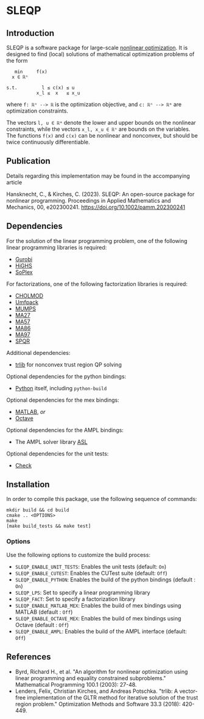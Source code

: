 # SLEQP

## Introduction

SLEQP is a software package for
large-scale [nonlinear optimization](https://en.wikipedia.org/wiki/Nonlinear_programming).
It is designed to find (local) solutions of mathematical optimization problems of the form

```
   min     f(x)
  x ∈ ℝⁿ

s.t.         l ≤ c(x) ≤ u
           x_l ≤  x   ≤ x_u
```

where ```f: ℝⁿ --> ℝ``` is the optimization objective, and ```c: ℝⁿ --> ℝᵐ```
are optimization constraints.

The vectors `l, u ∈ ℝᵐ` denote the lower and upper bounds on the
nonlinear constraints, while the vectors `x_l, x_u ∈ ℝⁿ` are bounds on
the variables. The functions `f(x)` and `c(x)` can be nonlinear and
nonconvex, but should be twice continuously differentiable.


## Publication

Details regarding this implementation may be found in the accompanying article

Hansknecht, C., & Kirches, C. (2023). SLEQP: An open-source package for nonlinear programming. Proceedings in Applied Mathematics and Mechanics, 00, e202300241. https://doi.org/10.1002/pamm.202300241 

## Dependencies

For the solution of the linear programming problem, one of the
following linear programming libraries is required:

* [Gurobi](https://www.gurobi.com/)
* [HiGHS](https://www.highs.dev/)
* [SoPlex](https://soplex.zib.de/)

For factorizations, one of the following factorization libraries is required:

* [CHOLMOD](http://faculty.cse.tamu.edu/davis/suitesparse.html)
* [Umfpack](http://faculty.cse.tamu.edu/davis/suitesparse.html)
* [MUMPS](http://mumps.enseeiht.fr/)
* [MA27](https://www.hsl.rl.ac.uk/archive/specs/ma27.pdf)
* [MA57](https://www.hsl.rl.ac.uk/archive/specs/ma57.pdf)
* [MA86](https://www.hsl.rl.ac.uk/ipopt/)
* [MA97](https://www.hsl.rl.ac.uk/ipopt/)
* [SPQR](http://faculty.cse.tamu.edu/davis/suitesparse.html)

Additional dependencies:
* [trlib](https://github.com/felixlen/trlib) for nonconvex trust region QP solving

Optional dependencies for the python bindings:
* [Python](https://www.python.org/) itself, including `python-build`

Optional dependencies for the mex bindings:
* [MATLAB](https://www.mathworks.com/products/matlab.html), *or*
* [Octave](https://www.gnu.org/software/octave/index)

Optional dependencies for the AMPL bindings:
* The AMPL solver library [ASL](https://github.com/coin-or-tools/ThirdParty-ASL)

Optional dependencies for the unit tests:
*  [Check](https://libcheck.github.io/check/)

## Installation

In order to compile this package, use the following sequence of commands:

```
mkdir build && cd build
cmake .. <OPTIONS>
make
[make build_tests && make test]
```

### Options

Use the following options to customize the build process:

* `SLEQP_ENABLE_UNIT_TESTS`: Enables the unit tests (default: `On`)
* `SLEQP_ENABLE_CUTEST`: Enables the CUTest suite (default: `Off`)
* `SLEQP_ENABLE_PYTHON`: Enables the build of the python bindings (default : `On`)
* `SLEQP_LPS`: Set to specify a linear programming library
* `SLEQP_FACT`: Set to specify a factorization library
* `SLEQP_ENABLE_MATLAB_MEX`: Enables the build of mex bindings using MATLAB (default : `Off`)
* `SLEQP_ENABLE_OCTAVE_MEX`: Enables the build of mex bindings using Octave (default : `Off`)
* `SLEQP_ENABLE_AMPL`: Enables the build of the AMPL interface (default: `Off`)

## References

* Byrd, Richard H., et al. "An algorithm for nonlinear optimization using linear programming and equality constrained subproblems." Mathematical Programming 100.1 (2003): 27-48.
* Lenders, Felix, Christian Kirches, and Andreas Potschka. "trlib: A vector-free implementation of the GLTR method for iterative solution of the trust region problem." Optimization Methods and Software 33.3 (2018): 420-449.
